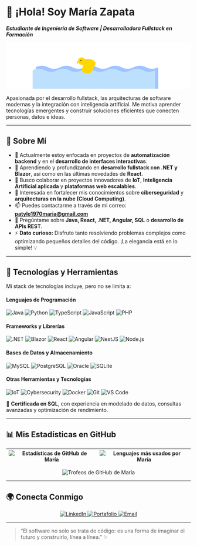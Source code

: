 # 👋 ¡Hola! Soy María Zapata

***Estudiante de Ingeniería de Software | Desarrolladora Fullstack en Formación***

<p align="center">
  <img src="duck_animation.svg" alt="Patito Nadando" />
</p>

Apasionada por el desarrollo fullstack, las arquitecturas de software modernas y la integración con inteligencia artificial. Me motiva aprender tecnologías emergentes y construir soluciones eficientes que conecten personas, datos e ideas.

---

## 🚀 Sobre Mí

- 🔭 Actualmente estoy enfocada en proyectos de **automatización backend** y en el **desarrollo de interfaces interactivas**.
- 🌱 Aprendiendo y profundizando en **desarrollo fullstack con .NET y Blazor**, así como en las últimas novedades de **React**.
- 👯 Busco colaborar en proyectos innovadores de **IoT**, **Inteligencia Artificial aplicada** y **plataformas web escalables**.
- 🤔 Interesada en fortalecer mis conocimientos sobre **ciberseguridad** y **arquitecturas en la nube (Cloud Computing)**.
- 📫 Puedes contactarme a través de mi correo: **[patylo1970maria@gmail.com](mailto:patylo1970maria@gmail.com)**
- 💬 Pregúntame sobre **Java, React, .NET, Angular, SQL** o **desarrollo de APIs REST**.
- ⚡ **Dato curioso:** Disfruto tanto resolviendo problemas complejos como optimizando pequeños detalles del código. ¡La elegancia está en lo simple! 💡

---

## 🧠 Tecnologías y Herramientas

Mi stack de tecnologías incluye, pero no se limita a:

#### **Lenguajes de Programación**
<p>
  <img src="https://img.shields.io/badge/Java-%23ED8B00.svg?style=for-the-badge&logo=openjdk&logoColor=white" alt="Java"/>
  <img src="https://img.shields.io/badge/Python-%233776AB.svg?style=for-the-badge&logo=python&logoColor=white" alt="Python"/>
  <img src="https://img.shields.io/badge/TypeScript-%23007ACC.svg?style=for-the-badge&logo=typescript&logoColor=white" alt="TypeScript"/>
  <img src="https://img.shields.io/badge/JavaScript-%23F7DF1E.svg?style=for-the-badge&logo=javascript&logoColor=black" alt="JavaScript"/>
  <img src="https://img.shields.io/badge/PHP-%23777BB4.svg?style=for-the-badge&logo=php&logoColor=white" alt="PHP"/>
</p>

#### **Frameworks y Librerías**
<p>
  <img src="https://img.shields.io/badge/.NET-%23512BD4.svg?style=for-the-badge&logo=dotnet&logoColor=white" alt=".NET"/>
  <img src="https://img.shields.io/badge/Blazor-%23512BD4.svg?style=for-the-badge&logo=blazor&logoColor=white" alt="Blazor"/>
  <img src="https://img.shields.io/badge/React-%2361DAFB.svg?style=for-the-badge&logo=react&logoColor=black" alt="React"/>
  <img src="https://img.shields.io/badge/Angular-%23DD0031.svg?style=for-the-badge&logo=angular&logoColor=white" alt="Angular"/>
  <img src="https://img.shields.io/badge/NestJS-%23E0234E.svg?style=for-the-badge&logo=nestjs&logoColor=white" alt="NestJS"/>
  <img src="https://img.shields.io/badge/Node.js-%23339933.svg?style=for-the-badge&logo=node.js&logoColor=white" alt="Node.js"/>
</p>

#### **Bases de Datos y Almacenamiento**
<p>
  <img src="https://img.shields.io/badge/MySQL-%234479A1.svg?style=for-the-badge&logo=mysql&logoColor=white" alt="MySQL"/>
  <img src="https://img.shields.io/badge/PostgreSQL-%23336791.svg?style=for-the-badge&logo=postgresql&logoColor=white" alt="PostgreSQL"/>
  <img src="https://img.shields.io/badge/Oracle-%23F80000.svg?style=for-the-badge&logo=oracle&logoColor=white" alt="Oracle"/>
  <img src="https://img.shields.io/badge/SQLite-%23003B57.svg?style=for-the-badge&logo=sqlite&logoColor=white" alt="SQLite"/>
</p>

#### **Otras Herramientas y Tecnologías**
<p>
  <img src="https://img.shields.io/badge/IoT-%23009639.svg?style=for-the-badge&logo=arduino&logoColor=white" alt="IoT"/>
  <img src="https://img.shields.io/badge/Cybersecurity-%23000000.svg?style=for-the-badge&logo=protonvpn&logoColor=white" alt="Cybersecurity"/>
  <img src="https://img.shields.io/badge/Docker-%232496ED.svg?style=for-the-badge&logo=docker&logoColor=white" alt="Docker"/>
  <img src="https://img.shields.io/badge/Git-%23F05033.svg?style=for-the-badge&logo=git&logoColor=white" alt="Git"/>
  <img src="https://img.shields.io/badge/VS%20Code-%23007ACC.svg?style=for-the-badge&logo=visualstudiocode&logoColor=white" alt="VS Code"/>
</p>

📜 **Certificada en SQL**, con experiencia en modelado de datos, consultas avanzadas y optimización de rendimiento.

---

## 📊 Mis Estadísticas en GitHub

<div align="center">

| <img src="https://github-readme-stats.vercel.app/api?username=Mabe-Zapata&show_icons=true&theme=tokyonight&include_all_commits=true&count_private=true" alt="Estadísticas de GitHub de María" /> | <img src="https://github-readme-stats.vercel.app/api/top-langs/?username=Mabe-Zapata&layout=compact&langs_count=8&theme=tokyonight" alt="Lenguajes más usados por María" /> |
|---|---|

</div>

<p align="center">
  <img src="https://github-profile-trophy.vercel.app/?username=Mabe-Zapata&theme=tokyonight&row=1&column=7" alt="Trofeos de GitHub de María" />
</p>

---

## 🌍 Conecta Conmigo

<p align="center">
  <a href="URL_DE_TU_LINKEDIN" target="_blank">
    <img src="https://img.shields.io/badge/LinkedIn-0077B5?style=for-the-badge&logo=linkedin&logoColor=white" alt="LinkedIn"/>
  </a>
  <a href="https://mariazapata.github.io" target="_blank">
    <img src="https://img.shields.io/badge/Portafolio-1DA1F2?style=for-the-badge&logo=github&logoColor=white" alt="Portafolio"/>
  </a>
  <a href="mailto:patylo1970maria@gmail.com">
    <img src="https://img.shields.io/badge/Email-D14836?style=for-the-badge&logo=gmail&logoColor=white" alt="Email"/>
  </a>
</p>

---

> “El software no solo se trata de código: es una forma de imaginar el futuro y construirlo, línea a línea.” ✨

